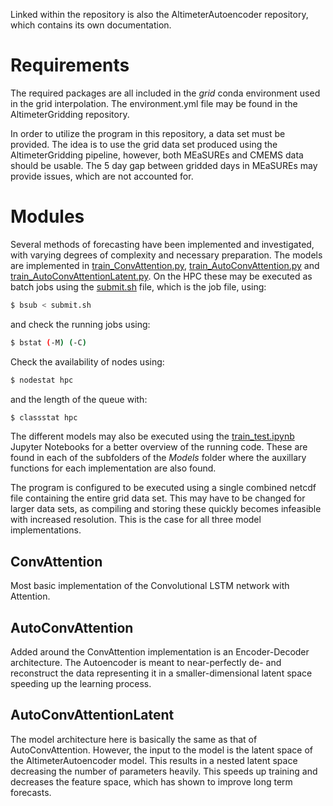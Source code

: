 Linked within the repository is also the AltimeterAutoencoder repository, which contains its own documentation.

# Requirements 

The required packages are all included in the *grid* conda environment used in the grid interpolation. The environment.yml file may be found in the AltimeterGridding repository.

In order to utilize the program in this repository, a data set must be provided. The idea is to use the grid data set produced using the AltimeterGridding pipeline, however, both MEaSUREs and CMEMS data should be usable. The 5 day gap between gridded days in MEaSUREs may provide issues, which are not accounted for.

# Modules

Several methods of forecasting have been implemented and investigated, with varying degrees of complexity and necessary preparation. The models are implemented in [train_ConvAttention.py](train_ConvAttention.py), [train_AutoConvAttention.py](train_AutoConvAttention.py) and [train_AutoConvAttentionLatent.py](train_AutoConvAttentionLatent.py). On the HPC these may be executed as batch jobs using the [submit.sh](submit.sh) file, which is the job file, using:
```sh
$ bsub < submit.sh
```
and check the running jobs using:
```sh
$ bstat (-M) (-C)
```
Check the availability of nodes using:
```sh
$ nodestat hpc
```
and the length of the queue with:
```sh
$ classstat hpc
```

The different models may also be executed using the [train_test.ipynb](Models/AttentionConvLSTMAutoEncoder/train_test.ipynb) Jupyter Notebooks for a better overview of the running code. These are found in each of the subfolders of the *Models* folder where the auxillary functions for each implementation are also found.

The program is configured to be executed using a single combined netcdf file containing the entire grid data set. This may have to be changed for larger data sets, as compiling and storing these quickly becomes infeasible with increased resolution. This is the case for all three model implementations.

## ConvAttention

Most basic implementation of the Convolutional LSTM network with Attention. 

## AutoConvAttention

Added around the ConvAttention implementation is an Encoder-Decoder architecture. The Autoencoder is meant to near-perfectly de- and reconstruct the data representing it in a smaller-dimensional latent space speeding up the learning process.

## AutoConvAttentionLatent

The model architecture here is basically the same as that of AutoConvAttention. However, the input to the model is the latent space of the AltimeterAutoencoder model. This results in a nested latent space decreasing the number of parameters heavily. This speeds up training and decreases the feature space, which has shown to improve long term forecasts.


